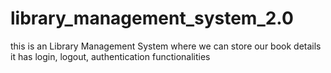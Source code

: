 # library_management_system_2.0
this is an Library Management System where we can store our book details it has login, logout, authentication functionalities
